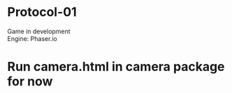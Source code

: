 # Protocol-01
Game in development <br />
Engine: Phaser.io <br />

# Run camera.html in camera package for now <br />
